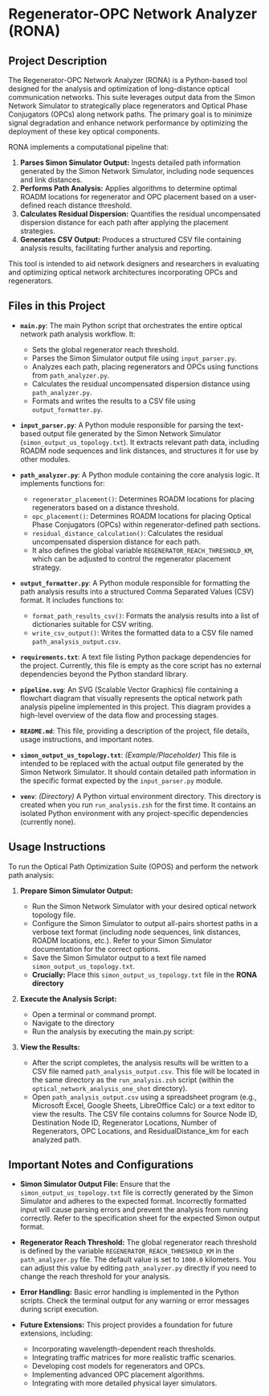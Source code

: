 # Regenerator-OPC Network Analyzer (RONA)

## Project Description

The Regenerator-OPC Network Analyzer (RONA) is a Python-based tool designed for the analysis and optimization of long-distance optical communication networks. This suite leverages output data from the Simon Network Simulator to strategically place regenerators and Optical Phase Conjugators (OPCs) along network paths. The primary goal is to minimize signal degradation and enhance network performance by optimizing the deployment of these key optical components.

RONA implements a computational pipeline that:

1.  **Parses Simon Simulator Output:**  Ingests detailed path information generated by the Simon Network Simulator, including node sequences and link distances.
2.  **Performs Path Analysis:**  Applies algorithms to determine optimal ROADM locations for regenerator and OPC placement based on a user-defined reach distance threshold.
3.  **Calculates Residual Dispersion:** Quantifies the residual uncompensated dispersion distance for each path after applying the placement strategies.
4.  **Generates CSV Output:** Produces a structured CSV file containing analysis results, facilitating further analysis and reporting.

This tool is intended to aid network designers and researchers in evaluating and optimizing optical network architectures incorporating OPCs and regenerators.

## Files in this Project

*   **`main.py`**: The main Python script that orchestrates the entire optical network path analysis workflow. It:
    *   Sets the global regenerator reach threshold.
    *   Parses the Simon Simulator output file using `input_parser.py`.
    *   Analyzes each path, placing regenerators and OPCs using functions from `path_analyzer.py`.
    *   Calculates the residual uncompensated dispersion distance using `path_analyzer.py`.
    *   Formats and writes the results to a CSV file using `output_formatter.py`.

*   **`input_parser.py`**:  A Python module responsible for parsing the text-based output file generated by the Simon Network Simulator (`simon_output_us_topology.txt`). It extracts relevant path data, including ROADM node sequences and link distances, and structures it for use by other modules.

*   **`path_analyzer.py`**: A Python module containing the core analysis logic. It implements functions for:
    *   `regenerator_placement()`:  Determines ROADM locations for placing regenerators based on a distance threshold.
    *   `opc_placement()`:  Determines ROADM locations for placing Optical Phase Conjugators (OPCs) within regenerator-defined path sections.
    *   `residual_distance_calculation()`: Calculates the residual uncompensated dispersion distance for each path.
    *   It also defines the global variable `REGENERATOR_REACH_THRESHOLD_KM`, which can be adjusted to control the regenerator placement strategy.

*   **`output_formatter.py`**:  A Python module responsible for formatting the path analysis results into a structured Comma Separated Values (CSV) format. It includes functions to:
    *   `format_path_results_csv()`:  Formats the analysis results into a list of dictionaries suitable for CSV writing.
    *   `write_csv_output()`: Writes the formatted data to a CSV file named `path_analysis_output.csv`.

*   **`requirements.txt`**:  A text file listing Python package dependencies for the project. Currently, this file is empty as the core script has no external dependencies beyond the Python standard library.

*   **`pipeline.svg`**: An SVG (Scalable Vector Graphics) file containing a flowchart diagram that visually represents the optical network path analysis pipeline implemented in this project. This diagram provides a high-level overview of the data flow and processing stages.

*   **`README.md`**: This file, providing a description of the project, file details, usage instructions, and important notes.

*   **`simon_output_us_topology.txt`**:  *(Example/Placeholder)* This file is intended to be replaced with the actual output file generated by the Simon Network Simulator. It should contain detailed path information in the specific format expected by the `input_parser.py` module.

*   **`venv`**:  *(Directory)* A Python virtual environment directory. This directory is created when you run `run_analysis.zsh` for the first time. It contains an isolated Python environment with any project-specific dependencies (currently none).

## Usage Instructions

To run the Optical Path Optimization Suite (OPOS) and perform the network path analysis:

1.  **Prepare Simon Simulator Output:**
    *   Run the Simon Network Simulator with your desired optical network topology file.
    *   Configure the Simon Simulator to output all-pairs shortest paths in a verbose text format (including node sequences, link distances, ROADM locations, etc.). Refer to your Simon Simulator documentation for the correct options.
    *   Save the Simon Simulator output to a text file named `simon_output_us_topology.txt`.
    *   **Crucially:** Place this `simon_output_us_topology.txt` file in the **RONA directory**

2.  **Execute the Analysis Script:**
    *   Open a terminal or command prompt.
    *   Navigate to the directory
    *   Run the analysis by executing the main.py script:

3.  **View the Results:**
    *   After the script completes, the analysis results will be written to a CSV file named `path_analysis_output.csv`. This file will be located in the same directory as the `run_analysis.zsh` script (within the `optical_network_analysis_one_shot` directory).
    *   Open `path_analysis_output.csv` using a spreadsheet program (e.g., Microsoft Excel, Google Sheets, LibreOffice Calc) or a text editor to view the results. The CSV file contains columns for Source Node ID, Destination Node ID, Regenerator Locations, Number of Regenerators, OPC Locations, and ResidualDistance\_km for each analyzed path.

## Important Notes and Configurations

*   **Simon Simulator Output File:** Ensure that the `simon_output_us_topology.txt` file is correctly generated by the Simon Simulator and adheres to the expected format. Incorrectly formatted input will cause parsing errors and prevent the analysis from running correctly. Refer to the specification sheet for the expected Simon output format.
*   **Regenerator Reach Threshold:** The global regenerator reach threshold is defined by the variable `REGENERATOR_REACH_THRESHOLD_KM` in the `path_analyzer.py` file. The default value is set to `1000.0` kilometers. You can adjust this value by editing `path_analyzer.py` directly if you need to change the reach threshold for your analysis.

*   **Error Handling:** Basic error handling is implemented in the Python scripts. Check the terminal output for any warning or error messages during script execution.
*   **Future Extensions:** This project provides a foundation for future extensions, including:
    *   Incorporating wavelength-dependent reach thresholds.
    *   Integrating traffic matrices for more realistic traffic scenarios.
    *   Developing cost models for regenerators and OPCs.
    *   Implementing advanced OPC placement algorithms.
    *   Integrating with more detailed physical layer simulators.